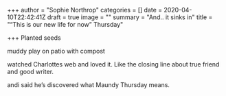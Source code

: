 +++
author = "Sophie Northrop"
categories = []
date = 2020-04-10T22:42:41Z
draft = true
image = ""
summary = "And.. it sinks in"
title = "“This is our new life for now” Thursday"

+++
Planted seeds

muddy play on patio with compost

watched Charlottes web and loved it. Like the closing line about true friend and good writer.

andi said he’s discovered what Maundy Thursday means.